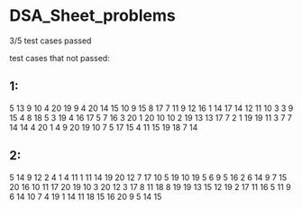 # DSA_Sheet_problems
3/5 test cases passed

test cases that not passed:
## 1:
5
13 9
10 4 20 19 9 4 20 14 15 10 9 15 8 
17 7
11 9 12 16 1 14 17 14 12 11 10 3 3 9 15 4 8 
18 5
3 19 4 16 17 5 7 16 3 20 1 20 10 10 2 19 13 13 
17 7
2 1 19 19 11 3 7 7 14 14 4 20 1 4 9 20 19 
10 7
5 17 15 4 11 15 19 18 7 14 

## 2:
5
14 9
12 2 4 1 4 11 1 11 14 19 20 12 7 17 
10 5
19 10 19 5 6 9 5 16 2 6 
14 9
7 15 20 16 10 11 17 20 19 10 3 20 12 3 
17 8
11 18 8 19 19 13 15 12 19 2 17 11 16 5 11 9 6 
14 10
7 4 19 1 14 11 18 15 16 20 9 5 14 15 

